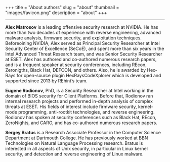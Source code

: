 +++
title = "About authors"
slug = "about"
thumbnail = "images/favicon.png"
description = "about"
+++

---------------------------
**Alex Matrosov** is a leading offensive security research at NVIDIA. He has more than two decades of experience with reverse engineering, advanced malware analysis, firmware security, and exploitation techniques. Beforeoining NVIDIA, Alex served as Principal Security Researcher at Intel Security Center of Excellence (SeCoE), and spent more than six years in the Intel Advanced Threat Research team, and was Senior Security Researcher at ESET. Alex has authored and co-authored numerous research papers, and is a frequent speaker at security conferences, including REcon, Zeronigths, Black Hat, DEFCON, and others. Also, he is awarded by Hex-Rays for open-source plugin HexRaysCodeXplorer which is developed and supported since 2013 by REhint’s team.

**Eugene Rodionov**, PhD, is a Security Researcher at Intel working in the domain of BIOS security for Client Platforms. Before that, Rodionov ran internal research projects and performed in-depth analysis of complex threats at ESET. His fields of interest include firmware security, kernel-mode programming, anti-rootkit technologies, and reverse engineering. Rodionov has spoken at security conferences such as Black Hat, REcon, ZeroNights, and CARO, and has co-authored numerous research papers.

**Sergey Bratus** is a Research Associate Professor in the Computer Science Department at Dartmouth College. He has previously worked at BBN Technologies on Natural Language Processing research. Bratus is interested in all aspects of Unix security, in particular in Linux kernel security, and detection and reverse engineering of Linux malware.


